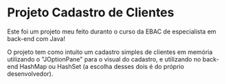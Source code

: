 # Projeto Cadastro de Clientes

Este foi um projeto meu feito duranto o curso da EBAC de especialista em back-end com Java!

O projeto tem como intuito um cadastro simples de clientes em memória utilizando o "JOptionPane" para o visual do cadastro, e utilizando no back-end HashMap ou HashSet (a escolha desses dois é do próprio desenvolvedor).

